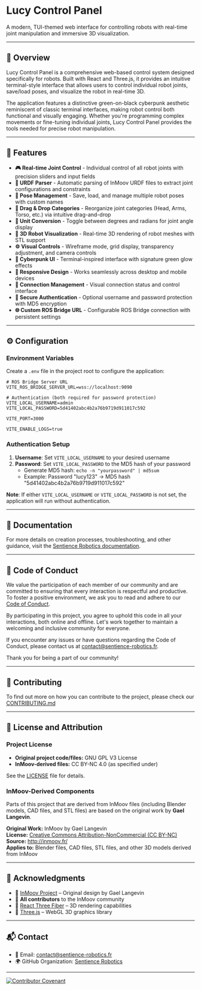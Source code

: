 # Lucy Control Panel
<!-- Advanced web-based control interface for InMoov humanoid robots with real-time 3D visualization -->

A modern, TUI-themed web interface for controlling robots with real-time joint manipulation and immersive 3D visualization.

---

## 📌 Overview

Lucy Control Panel is a comprehensive web-based control system designed specifically for robots. Built with React and Three.js, it provides an intuitive terminal-style interface that allows users to control individual robot joints, save/load poses, and visualize the robot in real-time 3D.

The application features a distinctive green-on-black cyberpunk aesthetic reminiscent of classic terminal interfaces, making robot control both functional and visually engaging. Whether you're programming complex movements or fine-tuning individual joints, Lucy Control Panel provides the tools needed for precise robot manipulation.

---

## 🚀 Features

- **🎮 Real-time Joint Control** - Individual control of all robot joints with precision sliders and input fields
- **🎯 URDF Parser** - Automatic parsing of InMoov URDF files to extract joint configurations and constraints
- **💾 Pose Management** - Save, load, and manage multiple robot poses with custom names
- **🔄 Drag & Drop Categories** - Reorganize joint categories (Head, Arms, Torso, etc.) via intuitive drag-and-drop
- **📐 Unit Conversion** - Toggle between degrees and radians for joint angle display
- **🤖 3D Robot Visualization** - Real-time 3D rendering of robot meshes with STL support
- **⚙️ Visual Controls** - Wireframe mode, grid display, transparency adjustment, and camera controls
- **🎨 Cyberpunk UI** - Terminal-inspired interface with signature green glow effects
- **📱 Responsive Design** - Works seamlessly across desktop and mobile devices
- **🔌 Connection Management** - Visual connection status and control interface
- **🔐 Secure Authentication** - Optional username and password protection with MD5 encryption
- **🌐 Custom ROS Bridge URL** - Configurable ROS Bridge connection with persistent settings

---

## ⚙️ Configuration

### Environment Variables

Create a `.env` file in the project root to configure the application:

```env
# ROS Bridge Server URL
VITE_ROS_BRIDGE_SERVER_URL=wss://localhost:9090

# Authentication (both required for password protection)
VITE_LOCAL_USERNAME=admin
VITE_LOCAL_PASSWORD=5d41402abc4b2a76b9719d911017c592

VITE_PORT=3000

VITE_ENABLE_LOGS=true
```

### Authentication Setup

1. **Username**: Set `VITE_LOCAL_USERNAME` to your desired username
2. **Password**: Set `VITE_LOCAL_PASSWORD` to the MD5 hash of your password
   - Generate MD5 hash: `echo -n "yourpassword" | md5sum`
   - Example: Password "lucy123" → MD5 hash "5d41402abc4b2a76b9719d911017c592"

**Note**: If either `VITE_LOCAL_USERNAME` or `VITE_LOCAL_PASSWORD` is not set, the application will run without authentication.

---

## 📖 Documentation

For more details on creation processes, troubleshooting, and other guidance, visit the [Sentience Robotics documentation](https://docs.sentience-robotics.fr).

---

## 📜 Code of Conduct

We value the participation of each member of our community and are committed to ensuring that every interaction is respectful and productive. To foster a positive environment, we ask you to read and adhere to our [Code of Conduct](CODE_OF_CONDUCT.md).

By participating in this project, you agree to uphold this code in all your interactions, both online and offline. Let's work together to maintain a welcoming and inclusive community for everyone.

If you encounter any issues or have questions regarding the Code of Conduct, please contact us at [contact@sentience-robotics.fr](mailto:contact@sentience-robotics.fr).

Thank you for being a part of our community!

---

## 🤝 Contributing

To find out more on how you can contribute to the project, please check our [CONTRIBUTING.md](CONTRIBUTING.md)

---

## 📜 License and Attribution

### Project License

- **Original project code/files:** GNU GPL V3 License
- **InMoov-derived files:** CC BY-NC 4.0 (as specified under)
 
See the [LICENSE](LICENSE) file for details.

### InMoov-Derived Components

Parts of this project that are derived from InMoov files (including Blender models, CAD files, and STL files) are based on the original work by **Gael Langevin**.

**Original Work:** InMoov by Gael Langevin  
**License:** [Creative Commons Attribution-NonCommercial (CC BY-NC)](https://creativecommons.org/licenses/by-nc/4.0/)  
**Source:** http://inmoov.fr/  
**Applies to:** Blender files, CAD files, STL files, and other 3D models derived from InMoov

---

## 🙌 Acknowledgments

- 🎉 [InMoov Project](https://inmoov.fr/) – Original design by Gael Langevin<br>
- 🎉 **All contributors** to the InMoov community<br>
- 🎉 [React Three Fiber](https://docs.pmnd.rs/react-three-fiber) – 3D rendering capabilities<br>
- 🎉 [Three.js](https://threejs.org/) – WebGL 3D graphics library<br>

---

## 📬 Contact

- 📧 Email: [contact@sentience-robotics.fr](mailto:contact@sentience-robotics.fr)<br>
- 🌍 GitHub Organization: [Sentience Robotics](https://github.com/sentience-robotics)<br>

---

[![Contributor Covenant](https://img.shields.io/badge/Contributor%20Covenant-2.0-4baaaa.svg)](code_of_conduct.md)
